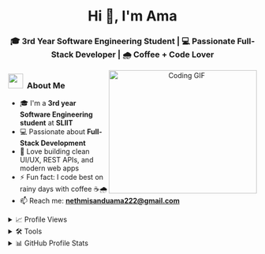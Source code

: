 <h1 align="center">Hi 👋, I'm Ama</h1>
<h3 align="center">🎓 3rd Year Software Engineering Student | 💻 Passionate Full-Stack Developer | 🌧️ Coffee + Code Lover</h3>


<a target="_blank" align="center">
  <img align="right" height="250" width="300" alt="Coding GIF" src="https://raw.githubusercontent.com/AmaLiyanage/AmaLiyanage/main/githubGif.gif">
</a>

### <img src="https://media.giphy.com/media/iY8CRBdQXODJSCERIr/giphy.gif" width="30px">&nbsp; About Me

- 🎓 I'm a **3rd year Software Engineering student** at **SLIIT**  
- 💻 Passionate about **Full-Stack Development**  
- 🌟 Love building clean UI/UX, REST APIs, and modern web apps  
- ⚡ Fun fact: I code best on rainy days with coffee ☕🌧️  
- 📫 Reach me: **nethmisanduama222@gmail.com**

  
<details>
  <summary>📈  Profile Views</summary>
<div>
<samp>
 <p align="center">
  <a href="github.com/amaliyanage" target="blank"><img align="center" 
     src="https://komarev.com/ghpvc/?username=AmaLiyanage&style=for-the-badge&label=PROFILE+VIEWS" height="25"
     alt="views count" /></a>
 </samp>
</div>
</details>


<details>
<summary>🛠️ Tools</summary>
<div>
  <p style="display: inline-block;" align="center">
    <kbd>
      <kbd>Programming Languages</kbd>
      <br>
      <br>
      <img width="30px" src="https://cdn.jsdelivr.net/gh/devicons/devicon/icons/c/c-original.svg" alt="c" title="C" />
      <img width="30px" src="https://cdn.jsdelivr.net/gh/devicons/devicon/icons/cplusplus/cplusplus-original.svg" alt="cpp" title="C++" /> 
      <img width="30px" src="https://cdn.jsdelivr.net/gh/devicons/devicon/icons/java/java-original.svg" alt="java" title="Java" />
      <img width="30px" src="https://cdn.jsdelivr.net/gh/devicons/devicon/icons/javascript/javascript-original.svg" alt="js" title="JavaScript" />
      <img width="30px" src="https://cdn.jsdelivr.net/gh/devicons/devicon/icons/typescript/typescript-original.svg" alt="typescript" title="TypeScript" />
      <img width="30px" src="https://cdn.jsdelivr.net/gh/devicons/devicon/icons/php/php-original.svg" alt="PHP" title="PHP" />
    </kbd>
    <kbd>
      <kbd>Back-end</kbd>
      <br>
      <br>
      <img width="30px" src="https://cdn.jsdelivr.net/gh/devicons/devicon/icons/nodejs/nodejs-original.svg" alt="nodejs" title="Node.js"/>
      <img width="30px" src="https://cdn.jsdelivr.net/gh/devicons/devicon/icons/express/express-original-wordmark.svg" alt="express" title="Express Server"/>
    </kbd>
     <kbd>
      <kbd>Mobile</kbd>
      <br>
      <br>
     <img width="30px" src="https://cdn.jsdelivr.net/gh/devicons/devicon/icons/react/react-original.svg" alt="React Native" title="React Native" />
    </kbd>
    <kbd>
      <kbd>Front-end</kbd>
      <br>
      <br>
      <img width="30px" src="https://cdn.jsdelivr.net/gh/devicons/devicon/icons/html5/html5-original.svg" alt="html" title="HTML"/> 
      <img width="30px" src="https://cdn.jsdelivr.net/gh/devicons/devicon/icons/css3/css3-plain-wordmark.svg" alt="css" title="CSS"/>  
      <img width="30px" src="https://cdn.jsdelivr.net/gh/devicons/devicon/icons/react/react-original.svg" alt="react" title="Reactjs"/>
    </kbd>
    <kbd>
      <kbd>Database</kbd>
      <br>
      <br>
      <img width="30px" src="https://cdn.jsdelivr.net/gh/devicons/devicon/icons/mysql/mysql-original-wordmark.svg" alt="MySQL" title="MySQL" />
      <img width="30px" src="https://cdn.jsdelivr.net/gh/devicons/devicon/icons/mongodb/mongodb-plain.svg" alt="mongodb" title="Mongo DB"/>
    </kbd>
    <br>
    <br>
    <kbd>
      <kbd> AI</kbd>
      <br>
      <br>
      <img width="30px" src="https://freelogopng.com/images/all_img/1681038242chatgpt-logo-png.png" alt="chatgpt" title="Chat GPT"/>
    </kbd>
    <kbd>
      <kbd>Tools & Platforms</kbd>
      <br>
      <br>
      <img width="30px" src="https://cdn.jsdelivr.net/gh/devicons/devicon/icons/vscode/vscode-original.svg"  alt="VSCode" title="VS Code"/>
      <img width="30" src="https://user-images.githubusercontent.com/25181517/192109061-e138ca71-337c-4019-8d42-4792fdaa7128.png" alt="Postman" title="Postman"/>
      <img width="30px" src="https://cdn.jsdelivr.net/gh/devicons/devicon/icons/git/git-original.svg" alt="Git" title="Git" />
      <img width="30px" src="https://cdn.jsdelivr.net/gh/devicons/devicon/icons/figma/figma-original.svg" alt="Figma" title="Figma" />
  </kbd>
  </p>
</div>
</details>
<details> 
  <summary>📊 GitHub Profile Stats</summary>
  <div>
  <samp>
    <h2 align="center"> Github stats </h2>
      <br/>
    <details open>
  <summary><h3>Languages</h3></summary>
            <p align="center">
        <a href="https://github.com/1999AZZAR/">
          <img src="https://github-readme-stats.vercel.app/api/top-langs/?username=AmaLiyanage&theme=gruvbox&layout=compact&hide_border=true"
          alt="amaliyanage :: overall Top Langs " /></a>
      </p>
        <p align="center">
          <a href="https://github.com/1999AZZAR/">
          <img width="45%" src="https://github-profile-summary-cards.vercel.app/api/cards/repos-per-language?username=AmaLiyanage&layout=compact&hide_border=true"
          alt="amaliyanage :: Top Langs by repo" />
          <img width="45%" src="https://github-profile-summary-cards.vercel.app/api/cards/most-commit-language?username=AmaLiyanage&layout=compact&hide_border=true"
          alt="amaliyanage :: Top Langs by commit" />
          </a>
        </p>
</details>
    <details open>
  <summary><h3>stasistic</h3></summary>
        <p align="center">
          <a href="https://github.com/1999AZZAR/">
          <img width="49.5%" src="https://github-readme-stats.vercel.app/api?username=AmaLiyanage&theme=gruvbox&hide_border=true" />
          
          </a>
       </p>
     <br>
     </samp>
  </div>    
</details>






